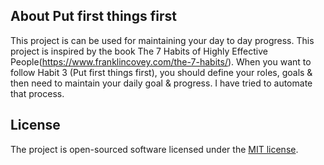## About Put first things first

This project is can be used for maintaining your day to day progress. 
This project is inspired by the book The 7 Habits of Highly Effective People(https://www.franklincovey.com/the-7-habits/). 
When you want to follow Habit 3 (Put first things first), you should define your roles, goals & then need to maintain your daily goal & progress. I have tried to automate that process.



## License

The project is open-sourced software licensed under the [MIT license](https://opensource.org/licenses/MIT).
